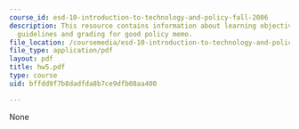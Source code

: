 ```yaml
---
course_id: esd-10-introduction-to-technology-and-policy-fall-2006
description: This resource contains information about learning objectives, preparation,
  guidelines and grading for good policy memo.
file_location: /coursemedia/esd-10-introduction-to-technology-and-policy-fall-2006/bffdd9f7b8dadfda8b7ce9dfb08aa400_hw5.pdf
file_type: application/pdf
layout: pdf
title: hw5.pdf
type: course
uid: bffdd9f7b8dadfda8b7ce9dfb08aa400

---
```

None